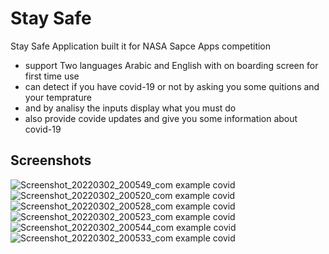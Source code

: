 # Stay Safe

Stay Safe Application built it for NASA Sapce Apps competition
* support Two languages Arabic and English with on boarding screen for first time use 
* can detect if you have covid-19 or not by asking you some quitions and your temprature
* and by analisy the inputs display what you must do 
* also provide covide updates and give you some information about covid-19


## Screenshots

![Screenshot_20220302_200549_com example covid](https://user-images.githubusercontent.com/78311079/170891947-43327da7-18a9-4a2a-ab17-111a71fed4f3.jpg)
![Screenshot_20220302_200520_com example covid](https://user-images.githubusercontent.com/78311079/170891948-1a791bdc-6954-4587-83e0-d11b987d4da4.jpg)
![Screenshot_20220302_200528_com example covid](https://user-images.githubusercontent.com/78311079/170891950-d9e6b882-ad77-436a-aa75-87620bdecf6a.jpg)
![Screenshot_20220302_200523_com example covid](https://user-images.githubusercontent.com/78311079/170891952-52c6e956-ff6f-4379-a189-afb1c03f6840.jpg)
![Screenshot_20220302_200544_com example covid](https://user-images.githubusercontent.com/78311079/170891953-049dfff9-ffef-4ec7-998e-7aa98e042bcf.jpg)
![Screenshot_20220302_200533_com example covid](https://user-images.githubusercontent.com/78311079/170891956-6ef758e3-182e-4af2-8052-f2756975e021.jpg)
